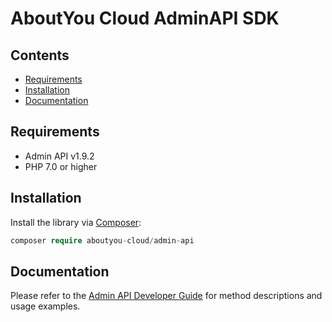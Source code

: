 # AboutYou Cloud AdminAPI SDK

## Contents

* [Requirements](#requirements)
* [Installation](#installation)
* [Documentation](#documentation)

## Requirements

* Admin API v1.9.2
* PHP 7.0 or higher

## Installation

Install the library via [Composer](https://getcomposer.org/):

```php
composer require aboutyou-cloud/admin-api
```

## Documentation

Please refer to the [Admin API Developer Guide](https://scayle.dev/en/dev/admin-api/introduction) for method descriptions and usage examples.
